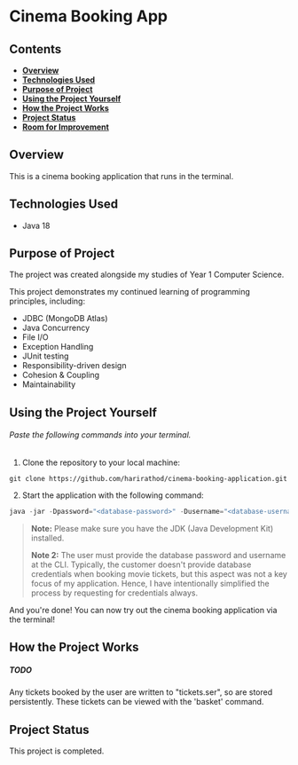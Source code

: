 # Cinema Booking App

## Contents
- **[Overview](#overview)**
- **[Technologies Used](#technologies-used)**
- **[Purpose of Project](#purpose-of-project)**
- **[Using the Project Yourself](#using-the-project-yourself)**
- **[How the Project Works](#how-the-project-works)**
- **[Project Status](#project-status)**
- **[Room for Improvement](#room-for-improvement)**
## Overview

This is a cinema booking application that runs in the terminal.

## Technologies Used
- Java 18

## Purpose of Project

The project was created alongside my studies of Year 1 Computer Science.

This project demonstrates my continued learning of programming principles, including:
- JDBC (MongoDB Atlas)
- Java Concurrency
- File I/O
- Exception Handling
- JUnit testing
- Responsibility-driven design
- Cohesion & Coupling
- Maintainability

## Using the Project Yourself

###### _Paste the following commands into your terminal._

1. Clone the repository to your local machine:
```
git clone https://github.com/harirathod/cinema-booking-application.git
```

2. Start the application with the following command:
```py
java -jar -Dpassword="<database-password>" -Dusername="<database-username>" cinema-booking-application/out/artifacts/cinema_jar/cinema.jar
```
> **Note:** Please make sure you have the JDK (Java Development Kit) installed.
>  
> **Note 2:** The user must provide the database password and username at the CLI. Typically, the customer doesn't provide database credentials when booking movie tickets, but this aspect was not a key focus of my application. Hence, I have intentionally simplified the process by requesting for credentials always.

And you're done! You can now try out the cinema booking application via the terminal!

## How the Project Works
##### TODO
Any tickets booked by the user are written to "tickets.ser", so are stored persistently. These tickets can be viewed with the 'basket' command. 

## Project Status

This project is completed.
